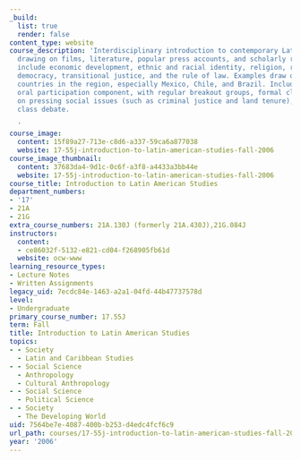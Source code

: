 ```yaml
---
_build:
  list: true
  render: false
content_type: website
course_description: 'Interdisciplinary introduction to contemporary Latin America,
  drawing on films, literature, popular press accounts, and scholarly research. Topics
  include economic development, ethnic and racial identity, religion, revolution,
  democracy, transitional justice, and the rule of law. Examples draw on a range of
  countries in the region, especially Mexico, Chile, and Brazil. Includes a heavy
  oral participation component, with regular breakout groups, formal class presentations
  on pressing social issues (such as criminal justice and land tenure), and a structured
  class debate.

  '
course_image:
  content: 15f89a27-713e-c8d6-a337-59ca6a877038
  website: 17-55j-introduction-to-latin-american-studies-fall-2006
course_image_thumbnail:
  content: 37683da4-9d1c-0c6f-a3f8-a4433a3bb44e
  website: 17-55j-introduction-to-latin-american-studies-fall-2006
course_title: Introduction to Latin American Studies
department_numbers:
- '17'
- 21A
- 21G
extra_course_numbers: 21A.130J (formerly 21A.430J),21G.084J
instructors:
  content:
  - ce86032f-5132-e821-cd04-f268905fb61d
  website: ocw-www
learning_resource_types:
- Lecture Notes
- Written Assignments
legacy_uid: 7ecdc84e-1463-a2a1-04fd-44b47737578d
level:
- Undergraduate
primary_course_number: 17.55J
term: Fall
title: Introduction to Latin American Studies
topics:
- - Society
  - Latin and Caribbean Studies
- - Social Science
  - Anthropology
  - Cultural Anthropology
- - Social Science
  - Political Science
- - Society
  - The Developing World
uid: 7564be7e-4087-400b-b253-d4edc4fcf6c9
url_path: courses/17-55j-introduction-to-latin-american-studies-fall-2006
year: '2006'
---
```

